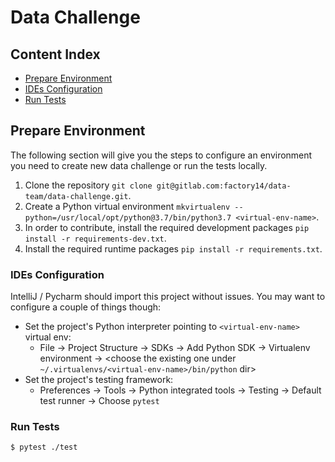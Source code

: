# Data Challenge

## Content Index
  * [Prepare Environment](#prepare-environment)
  * [IDEs Configuration](#ides-configuration)
  * [Run Tests](#run-tests)

## Prepare Environment
The following section will give you the steps to configure an environment you need to create new data challenge or run the tests locally.

1. Clone the repository `git clone git@gitlab.com:factory14/data-team/data-challenge.git`.
2. Create a Python virtual environment `mkvirtualenv --python=/usr/local/opt/python@3.7/bin/python3.7 <virtual-env-name>`.
3. In order to contribute, install the required development packages `pip install -r requirements-dev.txt`.
4. Install the required runtime packages `pip install -r requirements.txt`.

### IDEs Configuration
IntelliJ / Pycharm should import this project without issues. You may want to configure a couple of things though:
- Set the project's Python interpreter pointing to `<virtual-env-name>` virtual env:
    - File -> Project Structure -> SDKs -> Add Python SDK -> Virtualenv environment -> <choose the existing one under `~/.virtualenvs/<virtual-env-name>/bin/python` dir>
- Set the project's testing framework:
    - Preferences -> Tools -> Python integrated tools -> Testing -> Default test runner -> Choose `pytest`

### Run Tests

```sh
$ pytest ./test
```
